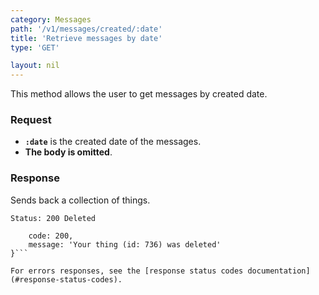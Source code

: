 ```yaml
---
category: Messages
path: '/v1/messages/created/:date'
title: 'Retrieve messages by date'
type: 'GET'

layout: nil
---
```


This method allows the user to get messages by created date.

### Request

* **`:date`** is the created date of the messages.
* **The body is omitted**.

### Response

Sends back a collection of things.

```Status: 200 Deleted```
```{
    code: 200,
    message: 'Your thing (id: 736) was deleted'
}```

For errors responses, see the [response status codes documentation](#response-status-codes).